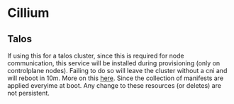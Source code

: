 # Cillium

## Talos
If using this for a talos cluster, since this is required for node communication, this service will be 
installed during provisioning (only on controlplane nodes). Failing to do so will leave the cluster without a cni and will reboot in 10m. More on this
[here](https://www.talos.dev/v1.6/kubernetes-guides/network/deploying-cilium/). Since the collection of manifests are applied everyime at boot. Any change to
these resources (or deletes) are not persistent.
